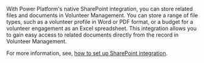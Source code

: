 With Power Platform's native SharePoint integration, you can store related files and documents in Volunteer Management. You can store a range of file types, such as a volunteer profile in Word or PDF format, or a budget for a volunteer engagement as an Excel spreadsheet. This integration allows you to gain easy access to related documents directly from the record in Volunteer Management.

For more information, see, [how to set up SharePoint integration](/power-platform/admin/set-up-sharepoint-integration/?azure-portal=true).
